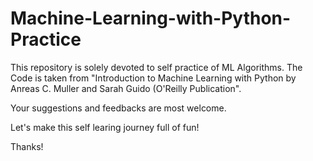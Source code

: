 # Machine-Learning-with-Python-Practice

This repository is solely devoted to self practice of ML Algorithms. The Code is taken from "Introduction to Machine Learning with Python by Anreas C. Muller and Sarah Guido (O'Reilly Publication".

Your suggestions and feedbacks are most welcome. 

Let's make this self learing journey full of fun! 

Thanks!
